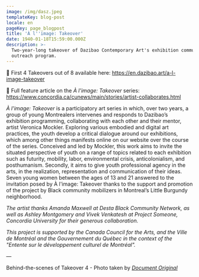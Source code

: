 ```yaml
---
image: /img/dasz.jpeg
templateKey: blog-post
locale: en
pageKey: page_blogpost
title: 'À l''image: Takeover'
date: 1940-01-18T15:59:00.000Z
description: >-
  Two-year-long takeover of Dazibao Contemporary Art's exhibition community
  outreach program.
---
```

🔗 First 4 Takeovers out of 8 available here: <https://en.dazibao.art/a-l-image-takeover>

🔗 Full feature article on the _À l'image: Takeover_ series: [https://www.concordia.ca/cunews/main/stories/artist-collaborates.html ](https://www.concordia.ca/cunews/main/stories/2023/06/14/concordia-artist-collaborates-with-black-youth-at-dazibao-gallery.html)

_À l'image: Takeover_ is a participatory art series in which, over two years, a group of young Montrealers intervenes and responds to Dazibao’s exhibition programming, collaborating with each other and their mentor, artist Veronica Mockler. Exploring various embodied and digital art practices, the youth develop a critical dialogue around our exhibitions, which among other things manifests online on our website over the course of the series. Conceived and led by Mockler, this work aims to invite the situated perspective of youth on a range of topics related to each exhibition such as futurity, mobility, labor, environmental crisis, anticolonialism, and posthumanism. Secondly, it aims to give youth professional agency in the arts, in the realization, representation and communication of their ideas. Seven young women between the ages of 13 and 21 answered to the invitation posed by À l'image: Takeover thanks to the support and promotion of the project by Black community mobilizers in Montreal’s Little Burgundy neighborhood.

_The artist thanks Amanda Maxwell at Desta Black Community Network, as well as Ashley Montgomery and Vivek Venkatesh at Project Someone, Concordia University for their generous collaboration._ 

_This project is supported by the Canada Council for the Arts, and the Ville de Montréal and the Gouvernement du Québec in the context of the "Entente sur le développement culturel de Montréal"._

—

Behind-the-scenes of Takeover 4 - Photo taken by [_Document Original_](https://documentoriginal.com/)
